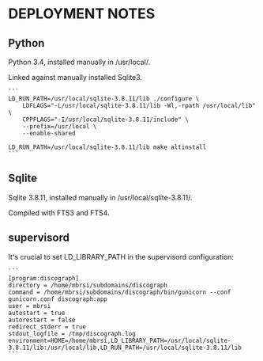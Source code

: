 # DEPLOYMENT NOTES

## Python

Python 3.4, installed manually in /usr/local/.

Linked against manually installed Sqlite3.

    ```
    LD_RUN_PATH=/usr/local/sqlite-3.8.11/lib ./configure \
        LDFLAGS="-L/usr/local/sqlite-3.8.11/lib -Wl,-rpath /usr/local/lib" \
        CPPFLAGS="-I/usr/local/sqlite-3.8.11/include" \
        --prefix=/usr/local \
        --enable-shared

    LD_RUN_PATH=/usr/local/sqlite-3.8.11/lib make altinstall
    ```

## Sqlite

Sqlite 3.8.11, installed manually in /usr/local/sqlite-3.8.11/.

Compiled with FTS3 and FTS4.

## supervisord

It's crucial to set LD_LIBRARY_PATH in the supervisord configuration:

    ```
    [program:discograph]
    directory = /home/mbrsi/subdomains/discograph
    command = /home/mbrsi/subdomains/discograph/bin/gunicorn --conf gunicorn.conf discograph:app
    user = mbrsi
    autostart = true
    autorestart = false
    redirect_stderr = true
    stdout_logfile = /tmp/discograph.log
    environment=HOME=/home/mbrsi,LD_LIBRARY_PATH=/usr/local/sqlite-3.8.11/lib:/usr/local/lib,LD_RUN_PATH=/usr/local/sqlite-3.8.11/lib
    ```